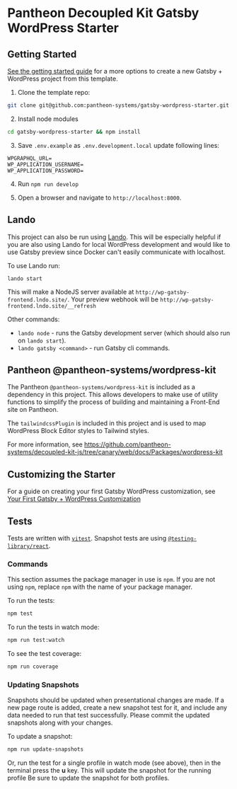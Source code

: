 # Pantheon Decoupled Kit Gatsby WordPress Starter

## Getting Started

[See the getting started guide](https://github.com/pantheon-systems/decoupled-kit-js/blob/canary/web/docs/Frontend%20Starters/Gatsby/Gatsby%20%2B%20WordPress/intro.md)
for a more options to create a new Gatsby + WordPress project from this
template.

1. Clone the template repo:

```bash
git clone git@github.com:pantheon-systems/gatsby-wordpress-starter.git
```

2. Install node modules

```bash
cd gatsby-wordpress-starter && npm install
```

3. Save `.env.example` as `.env.development.local` update following lines:

```
WPGRAPHQL_URL=
WP_APPLICATION_USERNAME=
WP_APPLICATION_PASSWORD=
```

4. Run `npm run develop`

5. Open a browser and navigate to `http://localhost:8000`.

## Lando

This project can also be run using
[Lando](https://docs.lando.dev/basics/installation.html). This will be
especially helpful if you are also using Lando for local WordPress development
and would like to use Gatsby preview since Docker can't easily communicate with
localhost.

To use Lando run:

```
lando start
```

This will make a NodeJS server available at
`http://wp-gatsby-frontend.lndo.site/`. Your preview webhook will be
`http://wp-gatsby-frontend.lndo.site/__refresh`

Other commands:

- `lando node` - runs the Gatsby development server (which should also run on
  `lando start`).
- `lando gatsby <command>` - run Gatsby cli commands.

## Pantheon @pantheon-systems/wordpress-kit

The Pantheon `@pantheon-systems/wordpress-kit` is included as a dependency in
this project. This allows developers to make use of utility functions to
simplify the process of building and maintaining a Front-End site on Pantheon.

The `tailwindcssPlugin` is included in this project and is used to map WordPress
Block Editor styles to Tailwind styles.

For more information, see
https://github.com/pantheon-systems/decoupled-kit-js/tree/canary/web/docs/Packages/wordpress-kit

## Customizing the Starter

For a guide on creating your first Gatsby WordPress customization, see
[Your First Gatsby + WordPress Customization](https://github.com/pantheon-systems/decoupled-kit-js/blob/canary/web/docs/Frontend%20Starters/Gatsby/Gatsby%20%2B%20WordPress/your-first-customization.md)

## Tests

Tests are written with [`vitest`](https://vitest.dev/). Snapshot tests are using
[`@testing-library/react`](https://testing-library.com/docs/react-testing-library/intro/).

### Commands

This section assumes the package manager in use is `npm`. If you are not using
`npm`, replace `npm` with the name of your package manager.

To run the tests:

```bash
npm test
```

To run the tests in watch mode:

```bash
npm run test:watch
```

To see the test coverage:

```bash
npm run coverage
```

### Updating Snapshots

Snapshots should be updated when presentational changes are made. If a new page
route is added, create a new snapshot test for it, and include any data needed
to run that test successfully. Please commit the updated snapshots along with
your changes.

To update a snapshot:

```bash
npm run update-snapshots
```

Or, run the test for a single profile in watch mode (see above), then in the
terminal press the **u** key. This will update the snapshot for the running
profile Be sure to update the snapshot for both profiles.
